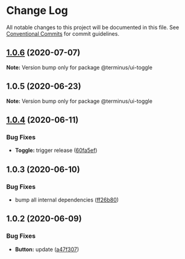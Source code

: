 # Change Log

All notable changes to this project will be documented in this file.
See [Conventional Commits](https://conventionalcommits.org) for commit guidelines.

## [1.0.6](https://github.com/GetTerminus/terminus-oss/compare/@terminus/ui-toggle@1.0.5...@terminus/ui-toggle@1.0.6) (2020-07-07)

**Note:** Version bump only for package @terminus/ui-toggle





## 1.0.5 (2020-06-23)

**Note:** Version bump only for package @terminus/ui-toggle





## [1.0.4](https://github.com/GetTerminus/terminus-oss/compare/@terminus/ui-toggle@1.0.3...@terminus/ui-toggle@1.0.4) (2020-06-11)


### Bug Fixes

* **Toggle:** trigger release ([60fa5ef](https://github.com/GetTerminus/terminus-oss/commit/60fa5ef61be12a40b317b2fb44c7930eadd0d287))





## 1.0.3 (2020-06-10)


### Bug Fixes

* bump all internal dependencies ([ff26b80](https://github.com/GetTerminus/terminus-oss/commit/ff26b806bb599401f006996be5b567a378e68ef3))





## 1.0.2 (2020-06-09)


### Bug Fixes

* **Button:** update ([a47f307](https://github.com/GetTerminus/terminus-oss/commit/a47f30757b9216d6ee76788c117e76eacf5289e5))
